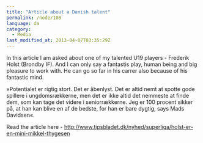 ```yaml
---
title: "Article about a Danish talent"
permalink: /node/108
language: da
category:
  - Media
last_modified_at: 2013-04-07T03:35:29Z
---
```


In this article I am asked about one of my talented U19 players - Frederik Holst (Brondby IF). And I can only say a fantastis play, human being and big pleasure to work with. He can go so far in his carrer also because of his fantastic mind.

»Potentialet er rigtig stort. Det er åbenlyst. Det er altid nemt at spotte gode spillere i ungdomsrækkerne, men det er ikke altid det nemmeste at finde dem, som kan tage det videre i seniorrækkerne. Jeg er 100 procent sikker på, at han kan blive en af de bedste, for han er bare dygtig, says Mads Davidsen«.

Read the article here - <http://www.tipsbladet.dk/nyhed/superliga/holst-er-en-mini-mikkel-thygesen>
